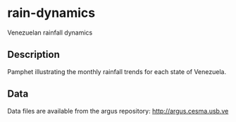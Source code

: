 # rain-dynamics
Venezuelan rainfall dynamics

## Description
Pamphet illustrating the monthly rainfall trends for each state of Venezuela. 

## Data
Data files are available from the argus repository: http://argus.cesma.usb.ve 
